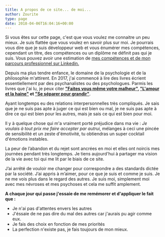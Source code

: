 ```yaml
---
title: A propos de ce site... de moi...
author: Zourite
type: page
date: 2018-04-06T16:04:16+00:00
---
```

Si vous êtes sur cette page, c'est que vous voulez me connaitre un peu mieux. Je suis flattée que vous voulez en savoir plus sur moi. Je pourrais vous dire que je suis développeur web et vous énumérer mes compétences, cependant un titre, des compétences ou un diplôme ne définit pas qui je suis. Vous pouvez avoir une estimation de <a href="https://www.linkedin.com/in/ssaugrin" target="_blank">mes compétences et de mon parcours professionnel sur Linkedin.</a>

Depuis ma plus tendre enfance, le domaine de la psychologie et de la philosophie m'attirent. En 2017, j'ai commencé à lire des livres écrient essentiellement par des psychanalistes ou des psychologues. Parmis les livres que j'ai lu, je peux citer **<a href="https://amzn.to/2JMAnAD" target="_blank">"Faites vous même votre malheur"</a>, <a href="https://amzn.to/33dshZi" target="_blank">"L'amour et la haine"</a> et <a href="https://amzn.to/2PKAIYd" target="_blank">"Se séparer pour grandir"</a>**.

Ayant longtemps eu des relations interpersonnelles très compliqués. Je sais que je ne suis pas apte à juger ce qui est bien ou mal, je ne suis pas apte à dire ce qui est bien pour les autres, mais je sais ce qui est bien pour moi. 

Il y à quelque chose qui m'a vraiment porté préjudice dans ma vie : *Je voulais à tout prix me faire accepter par autrui*, mélanges à ceci une pincée de sensibilité et un zeste d'émotivité, tu obtiendras un super cocktail d'émotions instables.

La peur de l’abandon et du rejet sont ancrées en moi et elles ont noircis mes journées pendant très longtemps. Je tiens aujourd'hui à partager ma vision de la vie avec toi qui me lit par le biais de ce site.

J’ai arrêté de vouloir me changer pour correspondre a des standards dictée par la société. J’ai appris à m’aimer, pour ce que je suis et comme je suis. Je ne me vois plus dans le regard des autres. Je suis moi, simplement moi avec mes névroses et mes psychoses et cela me suffit amplement.

**A chaque jour qui passe j'essaie de me remémorer et d'appliquer le fait que :**

* Je n'ai pas d'attentes envers les autres
* J'éssaie de ne pas dire du mal des autres car j'aurais pu agir comme eux.
* Je fais des choix en fonction de mes priorités
* La perfection n'existe pas, je fais toujours de mon mieux.
